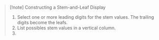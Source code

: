 >[!note] Constructing a Stem-and-Leaf Display
>1. Select one or more leading digits for the stem values. The trailing digits become the leafs.
>2. List possibles stem values in a vertical column.
>3. 

